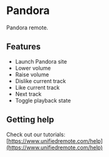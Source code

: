 # Pandora
Pandora remote.

## Features
*  Launch Pandora site
*  Lower volume
*  Raise volume
*  Dislike current track
*  Like current track
*  Next track
*  Toggle playback state

## Getting help
Check out our tutorials: <br>
[https://www.unifiedremote.com/help](https://www.unifiedremote.com/help)
